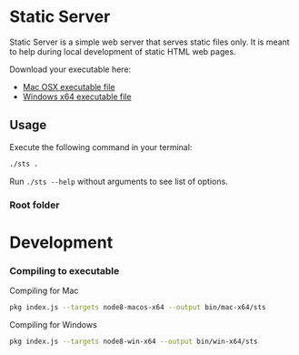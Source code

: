 # Static Server
Static Server is a simple web server that serves static files only. It is meant to help during local development of static HTML web pages.<br/>

Download your executable here:
- <a id="raw-url" href="https://raw.githubusercontent.com/mycreativity/static-server/master/src/bin/mac-x64/sts">Mac OSX executable file</a>
- <a id="raw-url" href="https://raw.githubusercontent.com/mycreativity/static-server/master/src/bin/win-x64/sts">Windows x64 executable file</a>

## Usage
Execute the following command in your terminal:
```sh
./sts .
```

Run `./sts --help` without arguments to see list of options.

### Root folder


# Development

### Compiling to executable
Compiling for Mac
```sh
pkg index.js --targets node8-macos-x64 --output bin/mac-x64/sts
```
Compiling for Windows
```sh
pkg index.js --targets node8-win-x64 --output bin/win-x64/sts
```